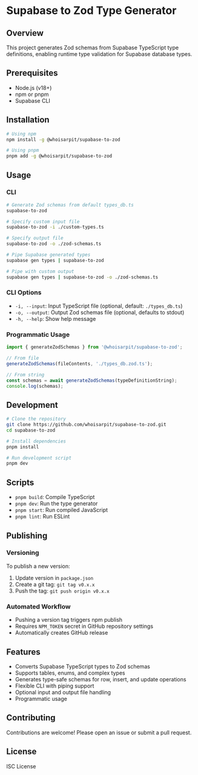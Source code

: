 # Supabase to Zod Type Generator

## Overview
This project generates Zod schemas from Supabase TypeScript type definitions, enabling runtime type validation for Supabase database types.

## Prerequisites
- Node.js (v18+)
- npm or pnpm
- Supabase CLI

## Installation
```bash
# Using npm
npm install -g @whoisarpit/supabase-to-zod

# Using pnpm
pnpm add -g @whoisarpit/supabase-to-zod
```

## Usage
### CLI
```bash
# Generate Zod schemas from default types_db.ts
supabase-to-zod

# Specify custom input file
supabase-to-zod -i ./custom-types.ts

# Specify output file
supabase-to-zod -o ./zod-schemas.ts

# Pipe Supabase generated types
supabase gen types | supabase-to-zod

# Pipe with custom output
supabase gen types | supabase-to-zod -o ./zod-schemas.ts
```

### CLI Options
- `-i, --input`:  Input TypeScript file (optional, default: `./types_db.ts`)
- `-o, --output`: Output Zod schemas file (optional, defaults to stdout)
- `-h, --help`:   Show help message

### Programmatic Usage
```typescript
import { generateZodSchemas } from '@whoisarpit/supabase-to-zod';

// From file
generateZodSchemas(fileContents, './types_db.zod.ts');

// From string
const schemas = await generateZodSchemas(typeDefinitionString);
console.log(schemas);
```

## Development
```bash
# Clone the repository
git clone https://github.com/whoisarpit/supabase-to-zod.git
cd supabase-to-zod

# Install dependencies
pnpm install

# Run development script
pnpm dev
```

## Scripts
- `pnpm build`: Compile TypeScript
- `pnpm dev`: Run the type generator
- `pnpm start`: Run compiled JavaScript
- `pnpm lint`: Run ESLint

## Publishing
### Versioning
To publish a new version:
1. Update version in `package.json`
2. Create a git tag: `git tag v0.x.x`
3. Push the tag: `git push origin v0.x.x`

### Automated Workflow
- Pushing a version tag triggers npm publish
- Requires `NPM_TOKEN` secret in GitHub repository settings
- Automatically creates GitHub release

## Features
- Converts Supabase TypeScript types to Zod schemas
- Supports tables, enums, and complex types
- Generates type-safe schemas for row, insert, and update operations
- Flexible CLI with piping support
- Optional input and output file handling
- Programmatic usage

## Contributing
Contributions are welcome! Please open an issue or submit a pull request.

## License
ISC License
